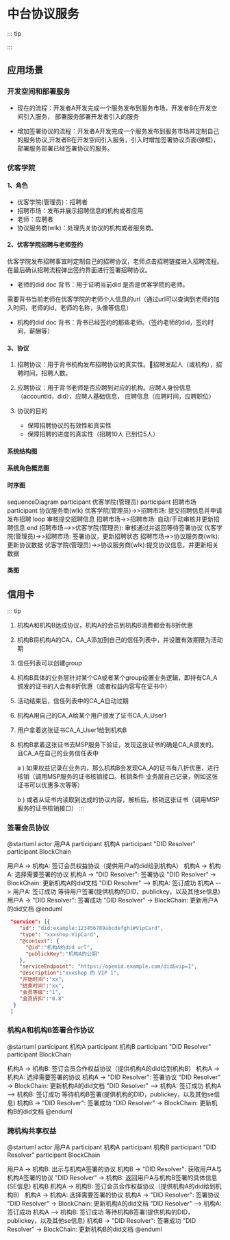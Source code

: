 # 中台协议服务
::: tip

:::
## 应用场景
<!-- ### 角色
1. 开发商：在中台开发应用的机构
2. 运营商：

### 应用场景说明 -->
### 开发空间和部署服务
- 现在的流程：开发者A开发完成一个服务发布到服务市场，开发者B在开发空间引入服务， 部署服务部署开发者引入的服务

- 增加签署协议的流程：开发者A开发完成一个服务发布到服务市场并定制自己的服务协议,开发者B在开发空间引入服务，引入时增加签署协议页面(弹框)，部署服务部署已经签署协议的服务。

### 优客学院
#### 1、角色
- 优客学院(管理员)：招聘者
- 招聘市场：发布并展示招聘信息的机构或者应用
- 老师：应聘者
- 协议服务商(wlk)：处理先关协议的机构或者服务商。
#### 2、优客学院招聘与老师签约
优客学院发布招聘事宜时定制自己的招聘协议，老师点击招聘链接进入招聘流程。在最后确认招聘流程弹出签约界面进行签署招聘协议。
   - 老师的did doc 背书：用于证明当前did 是否是优客学院的老师。

需要背书当前老师在优客学院的老师个人信息的url（通过url可以查询到老师的加入时间，老师的id，老师的名称，头像等信息）
   - 机构的did doc 背书：背书已经签约的那些老师。（签约老师的did，签约时间，薪酬等）

#### 3、协议
1. 招聘协议：用于背书机构发布招聘协议的真实性。招聘发起人（或机构），招聘时间，招聘人数。
2. 应聘协议：用于背书老师是否应聘到对应的机构。应聘人身份信息（accountId，did），应聘人基础信息， 应聘信息（应聘时间，应聘职位）

3. 协议的目的
   - 保障招聘协议的有效性和真实性
   - 保障招聘的进度的真实性（招聘10人 已到位5人）


#### 系统结构图

#### 系统角色概览图

#### 时序图
<mermaid>
sequenceDiagram
  participant 优客学院(管理员)
  participant 招聘市场
  participant 协议服务商(wlk)
  优客学院(管理员)->>招聘市场: 提交招聘信息并申请发布招聘
  loop 审核提交招聘信息
    招聘市场->>招聘市场: 自动/手动审核并更新招聘信息
  end
  <!-- Note right of 招聘市场: 审核提交招聘信息<br/>(不需要审核的自动<br/>更新招聘信息) -->
  招聘市场-->>优客学院(管理员): 审核通过并返回等待签署协议
  优客学院(管理员)->>招聘市场: 签署协议，更新招聘状态
  招聘市场->>协议服务商(wlk): 更新协议数据
  优客学院(管理员)->>协议服务商(wlk):提交协议信息，并更新相关数据
</mermaid>


#### 类图


## 信用卡
::: tip
 1. 机构A和机构B达成协议，机构A的会员到机构B消费都会有8折优惠

1. 机构B将机构A的CA，CA_A添加到自己的信任列表中，并设置有效期限为活动期

2. 信任列表可以创建group

3. 机构B具体的业务层针对某个CA或者某个group设置业务逻辑，即持有CA_A颁发的证书的人会有8折优惠（或者权益内容写在证书中）

4. 活动结束后，信任列表中的CA_A自动过期

5. 机构A用自己的CA_A给某个用户颁发了证书CA_A_User1

6. 用户拿着这张证书CA_A_User1给到机构B

7. 机构B拿着这张证书去MSP服务下验证，发现这张证书的确是CA_A颁发的。且CA_A在自己的业务信任表中

   a ) 如果权益记录在业务内，那么机构B会发现CA_A的证书有八折优惠，进行核销（调用MSP服务的证书核销接口。核销条件 业务层自己记录，例如这张证书可以优惠多次等等）

   b ) 或者从证书内读取到达成的协议内容，解析后，核销这张证书（调用MSP服务的证书核销接口）
:::
### 签署会员协议
@startuml
actor 用户A
participant 机构A
participant "DID Resolver"
participant BlockChain

用户A -> 机构A: 签订会员权益协议（提供用户a的did给到机构A）
机构A -> 机构A: 选择需要签署的协议
机构A -> "DID Resolver": 签署协议
"DID Resolver" -> BlockChain: 更新机构A的did文档
"DID Resolver" --> 机构A: 签订成功
机构A --> 用户A: 签订成功 等待用户签署(提供机构的DID，publickey，以及其他se信息)
用户A -> "DID Resolver": 签署成功
"DID Resolver" -> BlockChain: 更新用户A的did文档
@enduml

``` json
 "service": [{
    "id": "did:example:123456789abcdefghi#VipCard",
    "type": "xxxshop.VipCard",
    "@context": {
      "@id":"机构A的did url",
      "publickKey":"机构A的公钥"
    },
    "serviceEndpoint": "https://openid.example.com/did&vip=1",
    "description":"xxxshop 的 VIP 1",
    "开始时间":"xx",
    "结束时间":"xx",
    "会员等级":"1",
    "会员折扣":"0.8"
  }
 ]
```

### 机构A和机构B签署合作协议
@startuml
participant 机构A
participant 机构B
participant "DID Resolver"
participant BlockChain

机构A -> 机构B: 签订会员合作权益协议（提供机构A的did给到机构B）
机构A -> 机构A: 选择需要签署的协议
机构A -> "DID Resolver": 签署协议
"DID Resolver" -> BlockChain: 更新机构A的did文档
"DID Resolver" --> 机构A: 签订成功
机构A --> 机构B: 签订成功 等待机构B签署(提供机构的DID，publickey，以及其他se信息)
机构B -> "DID Resolver": 签署成功
"DID Resolver" -> BlockChain: 更新机构B的did文档
@enduml

### 跨机构共享权益
@startuml
actor 用户A
participant 机构A
participant 机构B
participant "DID Resolver"
participant BlockChain

用户A -> 机构B: 出示与机构A签署的协议
机构B -> "DID Resolver": 获取用户A与机构A签署的协议
"DID Resolver" -> 机构B: 返回用户A与机构B签署的具体信息(SE信息)
机构B
机构A -> 机构B: 签订会员合作权益协议（提供机构A的did给到机构B）
机构A -> 机构A: 选择需要签署的协议
机构A -> "DID Resolver": 签署协议
"DID Resolver" -> BlockChain: 更新机构A的did文档
"DID Resolver" --> 机构A: 签订成功
机构A --> 机构B: 签订成功 等待机构B签署(提供机构的DID，publickey，以及其他se信息)
机构B -> "DID Resolver": 签署成功
"DID Resolver" -> BlockChain: 更新机构B的did文档
@enduml